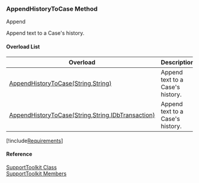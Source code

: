 ﻿### AppendHistoryToCase Method

Append

Append text to a Case's history.

#### Overload List

| Overload | Description |
| --- | --- |
| [AppendHistoryToCase(String,String)](FChoice.Toolkits.Clarify~FChoice.Toolkits.Clarify.Support.SupportToolkit~AppendHistoryToCase(String,String).md) | Append text to a Case's history.   |
| [AppendHistoryToCase(String,String,IDbTransaction)](FChoice.Toolkits.Clarify~FChoice.Toolkits.Clarify.Support.SupportToolkit~AppendHistoryToCase(String,String,IDbTransaction).md) | Append text to a Case's history.   |

[!include[Requirements](../partials/requirements.md)]



#### Reference

[SupportToolkit Class](FChoice.Toolkits.Clarify~FChoice.Toolkits.Clarify.Support.SupportToolkit.md)  
[SupportToolkit Members](FChoice.Toolkits.Clarify~FChoice.Toolkits.Clarify.Support.SupportToolkit_members.md)